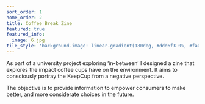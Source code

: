 ```yaml
---
sort_order: 1
home_order: 2
title: Coffee Break Zine
featured: true
featured_info:
  image: 6.jpg
tile_style: 'background-image: linear-gradient(180deg, #ddd6f3 0%, #faaca8 100%);'
---
```


As part of a university project exploring ‘in-between’ I designed a zine that explores the impact coffee cups have on the environment. It aims to consciously portray the KeepCup from a negative perspective.

The objective is to provide information to empower consumers to make better, and more considerate choices in the future.
